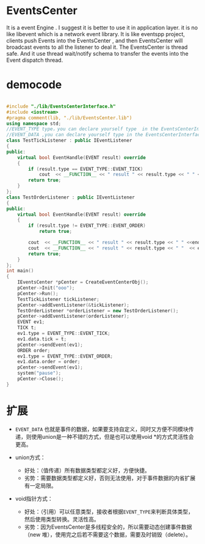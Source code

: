 # EventsCenter
 It is a event Engine . I suggest it is better to  use it in application layer.  it is no like libevent which is a network event library.  It is like eventspp project, clients push  Events into the EventsCenter , and then EventsCenter will broadcast  events to all the listener to deal it.  The EventsCenter is thread safe. And it use thread wait/notify schema to transfer the events into the Event dispatch  thread.

# democode

```cpp

#include "./lib/EventsCenterInterface.h"
#include <iostream>
#pragma comment(lib, "./lib/EventsCenter.lib")
using namespace std;
//EVENT_TYPE type，you can declare yourself type  in the EventsCenterInterface.h.
//EVENT_DATA ,you can declare yourself type in the EventsCenterInterface.h
class TestTickListener : public IEventListener
{
public:
	virtual bool EventHandle(EVENT result) override
	{
		if (result.type == EVENT_TYPE::EVENT_TICK)
			cout  << __FUNCTION__ << " result " << result.type << " " << endl;
		return true;
	}
};
class TestOrderListener : public IEventListener
{
public:
	virtual bool EventHandle(EVENT result) override
	{
		if (result.type != EVENT_TYPE::EVENT_ORDER)
			return true;

		cout  << __FUNCTION__ << " result " << result.type << " " <<endl;
		cout  << __FUNCTION__ << " result " << result.type << " "  << endl;
		return true;
	}
};
int main()
{
	IEventsCenter *pCenter = CreateEventCenterObj();
	pCenter->Init("ooo");
	pCenter->Run();
	TestTickListener tickListener;
	pCenter->addEventListener(&tickListener);
	TestOrderListener *orderListener = new TestOrderListener();
	pCenter->addEventListener(orderListener);
	EVENT ev1;
	TICK t;
	ev1.type = EVENT_TYPE::EVENT_TICK;
	ev1.data.tick = t;
	pCenter->sendEvent(ev1);
	ORDER order;
	ev1.type = EVENT_TYPE::EVENT_ORDER;
	ev1.data.order = order;
	pCenter->sendEvent(ev1);
	system("pause");
	pCenter->Close();
}

```

# 扩展
* `EVENT_DATA` 也就是事件的数据，如果要支持自定义，同时又方便不同模块传递，则使用union是一种不错的方式，但是也可以使用void *的方式灵活性会更高。

* union方式：
    * 好处：（值传递）所有数据类型都定义好，方便快捷。
	* 劣势：需要数据类型都定义好，否则无法使用，对于事件数据的内省扩展有一定局限。

* void指针方式：
	* 好处：（引用）可以任意类型，接收者根据`EVENT_TYPE`来判断具体类型，然后使用类型转换。灵活性高。
	* 劣势：因为EventsCenter是多线程安全的，所以需要动态创建事件数据（new 堆），使用完之后若不需要这个数据，需要及时销毁（delete）。